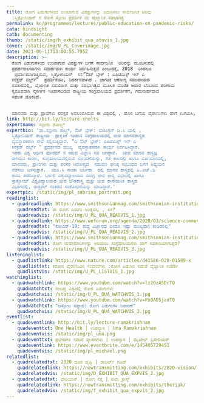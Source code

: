 ```yaml
---
title: ರೋಗ ಪಿಡುಗುಗಳಿಂದ ಉಂಟಾಗುವ ವಿಪತ್ತುಗಳನ್ನು ಎದುರಿಸಲು ಸಾರ್ವಜನಿಕ ಅರಿವು
  :ಸ್ಮಿತ್ಸೋನಿಯನ್‌ ನ ರೋಗ ಸ್ಫೋಟ ಪ್ರದರ್ಶಿಕೆ ಯ ವೈಜ್ಞಾನಿಕ ಸಹಭಾಗಿತ್ವ
permalink: kn/programmes/lectures/public-education-on-pandemic-risks/
cata: hindsight
catb: documenting
thumb: /static/img/h_exhibit_qua_atnvis_1.jpg
cover: /static/img/U_PL_Coverimage.jpg
date: 2021-06-11T13:00:55.795Z
description: >-
  ರೋಗ ಪಿಡುಗುಗಳಿಂದ ಉಂಟಾಗುವ ವಿಪತ್ತುಗಳ ಬಗೆಗೆ ಸಾರ್ವಜನಿಕ  ಅರಿವನ್ನು ಮೂಡಿಸುವಲ್ಲಿ 
  ಪ್ರದರ್ಶನಾಲಯಗಳು ಸಮರ್ಪವಾಗಿ ಕಾರ್ಯ ನಿರ್ವಹಿಸುತ್ತವೆ ಎಂಬುದಕ್ಕೆ, 2018  ರಿಂದಲೂ 
   ಪ್ರದರ್ಶಿತವಾಗುತ್ತಿರುವ, ಸ್ಮಿತ್ಸೋನಿಯನ್‌  ನ:”ಔಟ್ ಬ್ರೇಕ್‌ : ಎಪಿಡೆಮಿಕ್ಸ್‌ ಇನ್‌ ಎ
  ಕನೆಕ್ಟೆಡ್‌ ವರ್ಲ್ಡ್”  ಪ್ರದರ್ಶಿಕೆಯು, ನಿದರ್ಶನವಾಗಿದೆ . ಜಾಗತಿಕ ಆರೋಗ್ಯ ಸಮುದಾಯದ
  ಸಹಕಾರದಲ್ಲಿ, ವೈಜ್ಞಾನಿಕ ಸಹಯೋಗ ಮತ್ತು ಸಹಭಾಗಿತ್ವದ ಮೂಲಕ ದೊರೆತ ಅಪಾರ ಬೆಂಬಲದ ಪರಿಣಾಮ
  ಸ್ವರೂಪವಾಗಿ ನೈಸರ್ಗಿಕ ಇತಿಹಾಸವಿರುವ ರಾಷ್ಟ್ರೀಯ ಸಂಗ್ರಹಾಲಯದ ಪ್ರದರ್ಶಿಕೆಗೆ, ಗಮನಾರ್ಹವಾದ
  ಸಫಲತೆ ದೊರಕಿದೆ.  


  ಮಾನವರು ಮತ್ತು ಪ್ರಾಣಿಗಳು ಪರಸ್ಪರ ಅವಲಂಬಿಸಿರುವ ಈ ವಿಶ್ವದಲ್ಲಿ , ಹೊಸ ಬಗೆಯ ವೈರಾಣುಗಳು ಹೇಗೆ ಉಗಮಿಸಿ,   ಹರಡುತ್ತವೆ, ಎಂಬುದನ್ನು ಸಾರ್ವಜನಿಕರಿಗೆ ಅರ್ಥವಾಗುವಂತೆ ವಿವರಿಸಿ ತಿಳಿಸುವ ಸಲುವಾಗಿ, “ಔಟ್ ಬ್ರೇಕ್‌” ಪ್ರದರ್ಶಿಕೆಯ ವ್ಯವಸ್ಥಾಪಕರಾದ ಡಾ.ಶೋಲ್ಟ್ಸ್ ಮತ್ತು ತಂಡದ ಸದಸ್ಯರು, ಈ ಪ್ರದರ್ಶಿಕೆಯನ್ನು ಸಜ್ಜುಗೊಳಿಸಲು, ರೋಗ ತಜ್ಞ ವೈದ್ಯರಾದ ಡೇನಿಯಲ್‌ ಲೂಸೀ, (ಜಾರ್ಜ್‌ ಟೌನ್‌ ವಿಶ್ವವಿದ್ಯಾಲಯ), ಸರ್ಕಾರಿ ವಿಜ್ಞಾನಿಗಳಾದ ಆಂಟನಿ ಫೌಸಿ (ರಾಷ್ಟ್ರೀಯ ಆರೋಗ್ಯ ಸಂಸ್ಥೆ) , ಮುಂತಾದ ವಿವಿಧ ಕ್ಷೇತ್ರಗಳ ಹಲವು ತಜ್ಞರೊಂದಿಗೆ ಸಂವಾದ ನೆಡೆಸಿ ಯಾವ ಬಗೆಯಲ್ಲಿ ಕಾರ್ಯ ನಿರ್ವಹಿಸ ಬೇಕಾಯಿತು ಎಂದು ಈ ಉಪನ್ಯಾಸದಲ್ಲಿ ವಿವರಿಸಲಿದ್ದಾರೆ.
link: http://bit.ly/lecture-sholts
expertname: ಸಬ್ರೀನಾ ಶೋಲ್ಟ್ಸ್
expertbio: 'ಡಾ.ಸಬ್ರೀನಾ ಶಾಲ್ಟ್ಸ್, ಔಟ್‌ ಬ್ರೇಕ್‌: ವಾಶಿಂಗ್ಟನ್‌ ಡಿ.ಸಿ ಯಲ್ಲಿ ,
  ಸ್ಮಿತ್ಸೋನಿಯನ್‌ ರಾಷ್ಟ್ರೀಯ  ಪ್ರಾಕೃತಿಕ ಇತಿಹಾಸ ಸಂಗ್ರಹಾಲಯದಲ್ಲಿ ಜೀವ ಮಾನವಶಾಸ್ತ್ರದ
  ವ್ಯವಸ್ಥಾಪಕರಾಗಿ ಸೇವೆ ಸಲ್ಲಿಸುತ್ತಿದ್ದಾರೆ. “ದಿ ಔಟ್‌ ಬ್ರೇಕ್:‌ ಎಪಿಡೆಮಿಕ್ಸ್‌ ಇನ್‌ ಎ
  ಕನೆಕ್ಟೆಡ್‌ ವರ್ಲ್ಡ್‌ " ಪ್ರದರ್ಶನದ ಮುಖ್ಯ  ವ್ಯವಸ್ಥಾಪಕರಾಗಿ ಕಾರ್ಯ ನಿರ್ವಹಿಸಿದ್ದಾರೆ.
  ಇವರು ವಿಶ್ವ ಆರ್ಥಿಕ ಫೋರಮ್‌ ನ ಯುವ ವಿಜ್ಞಾನಿ ಸಹ ಆಗಿದ್ದಾರೆ.  ಜೀವ ಮಾನವ ಶಾಸ್ತ್ರಜ್ಞ
  ರಾಗಿರುವ ಕಾರಣ, ಸಂಗ್ರಹಾಲಯದಲ್ಲಿರುವ ಸಂಗ್ರಹಣೆಯನ್ನು, ಗತ ಕಾಲದಲ್ಲಿ ಹಾಗೂ ವರ್ತಮಾನದಲ್ಲಿ,
  ಮಾನವರು, ಪ್ರಾಣಿಗಳು ಮತ್ತು ಪರಿಸರ ಆರೋಗ್ಯದ  ನಡುವಣ ಘನಿಷ್ಠ ಸಂಬಂಧದ ಬಗೆಗೆ ಅಧ್ಯಯನ
  ನೆಡೆಸಲು ಬಳಸುತ್ತಾರೆ.  ಯೂ.ಸಿ ಸಾಂತಾ ಬರ್ಬರಾ  ದಲ್ಲಿ ಮಾನವ ಶಾಸ್ತ್ರದಲ್ಲಿ ಪಿ.ಎಚ್‌.ಡಿ
  ಪದವಿ ಪಡೆದಿದ್ದಾರೆ. ಬರ್ಕಲಿ ವಿಶ್ವವಿದ್ಯಾಲಯದ ಸಮಗ್ರ ಜೀವ ಶಾಸ್ತ್ರ ವಿಭಾದಲ್ಲಿ ಹಾಗೂ
  ಸ್ಟಾಕ್ಹೋಮ್‌ ವಿಶ್ವವಿದ್ಯಾಲಯದ ಜೀವ ಭೌತಶಾಸ್ತ್ರ ಮತ್ತು ಜೀವ ರಾಸಾಯನಿಕ ಶಾಸ್ತ್ರದ
  ವಿಭಾಗದಲ್ಲಿ, ಡಾಕ್ಟರಲ್‌ ನಂತರದ ಸಂಶೋಧನೆಯನ್ನು ಮಾಡಿದ್ದಾರೆ.'
expertpic: /static/img/pl_sabrina_portrait.png
readinglist:
  - quadreadlink: https://www.smithsonianmag.com/smithsonian-institution/why-this-pandemic-wont-be-last-180977135/
    quadreadtxt: ಈ ರೋಗ ಪಿಡುಗು ಅಂತ್ಯವಲ್ಲ , ಏಕೆ?
    quadreadvis: /static/img/U_PL_QUA_READVIS_1.jpg
  - quadreadlink: https://www.weforum.org/agenda/2020/03/science-communication-covid-coronavirus/
    quadreadtxt: "ಕೋವಿಡ್-19‌: ಶುದ್ಧ ವಿಜ್ಞಾನವು ಎಂದೂ ಇಷ್ಟು ಮುಖ್ಯವಾಗಿ ಕಂಡಿರಲಿಲ್ಲ"
    quadreadvis: /static/img/U_PL_QUA_READVIS_2.jpg
  - quadreadlink: https://www.smithsonianmag.com/smithsonian-institution/how-museums-can-help-public-make-sense-pandemics-180974281/
    quadreadtxt: ರೋಗ ಮಹಾಮಾರಿಗಳನ್ನು ಅರಿಯಲು ಸಂಗ್ರಹಾಲಯಗಳು ಹೇಗೆ ಸಹಕಾರಿಯಾಗುತ್ತವೆ?
    quadreadvis: /static/img/U_PL_QUA_READVIS_3.jpg
listeninglist:
  - quadlistlink: https://www.nature.com/articles/d41586-020-01589-x
    quadlisttxt: ಕರೋನ ವೈರಾಣುವಿನ ಸಂವಾದಗಳು :ರೋಗ ಪಿಡುಗಿನ ನಡುವೆ ವೈಜ್ಞಾನಿಕ ಸಂಪರ್ಕ
    quadlistvis: /static/img/U_PL_LISTVIS_1.jpg
watchinglist:
  - quadwatchlink: https://www.youtube.com/watch?v=lz2OzA5DcTQ
    quadwatchtxt: ಸಂಬದ್ಧ ವಿಶ್ವದಲ್ಲಿ ರೋಗ ಪಿಡುಗುಗಳು
    quadwatchvis: /static/img/U_PL_QUA_WATCHVIS_1.jpg
  - quadwatchlink: https://www.youtube.com/watch?v=PxOADSjadT0
    quadwatchtxt: "ಆಸ್ಫೋಟ ಸಪ್ತಾಹ: ರೋಗ ಪಿಡುಗುಗಳ ನಿವಾರಣೆ"
    quadwatchvis: /static/img/U_PL_QUA_WATCHVIS_2.jpg
eventlist:
  - quadeventlink: http://bit.ly/lecture-ramakrishnan
    quadeventtxt: One Health | ಉಪನ್ಯಾಸ | Uma Ramakrishnan
    quadeventvis: /static/img/pl_uma.png
  - quadeventtxt: ಪ್ರಭೇದಗಳ ನಡುವೆ ವ್ಯಾಪನಗಳು | ಉಪನ್ಯಾಸ | ಮೈಖೇಲ್‌ ಬ್ರಸೇಲಿಯರ್‌
    quadeventlink: https://www.eventbrite.com/e/145405729451
    quadeventvis: /static/img/pl_michael.png
relatedlist:
  - quadrelatedtxt: 2020 ದೂರ ದೃಷ್ಟಿ | ರಾಬರ್ಟ್‌ ಗೂಡ್‌
    quadrelatedlink: https://nowtransmitting.com/exhibits/2020-vision/
    quadrelatedvis: /static/img/D_EXHIBIT_QUA_EXPVIS_2.jpg
  - quadrelatedtxt: ಥೇರಿಯಾಕ್‌ | ರೋಗ ನಕ್ಷೆ | ಸಾರಾ ಕ್ರಾಸ್ಕ್
    quadrelatedlink: https://nowtransmitting.com/exhibits/theriak/
    quadrelatedvis: /static/img/f_exhibit_qua_expvis_2.jpg
---
```

